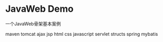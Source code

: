 # JavaWeb Demo
一个JavaWeb骨架基本案例

maven
tomcat
ajax
jsp
html
css
javascript
servlet
structs
spring
mybatis

